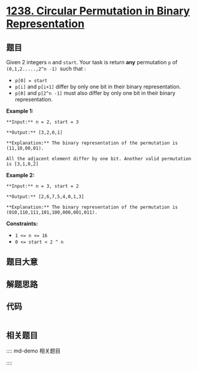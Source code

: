 # [1238. Circular Permutation in Binary Representation](https://leetcode.com/problems/circular-permutation-in-binary-representation)

## 题目

Given 2 integers `n` and `start`. Your task is return **any** permutation `p`
of `(0,1,2.....,2^n -1) `such that :

  * `p[0] = start`
  * `p[i]` and `p[i+1]` differ by only one bit in their binary representation.
  * `p[0]` and `p[2^n -1]` must also differ by only one bit in their binary representation.



**Example 1:**

    
    
    **Input:** n = 2, start = 3
    **Output:** [3,2,0,1]
    **Explanation:** The binary representation of the permutation is (11,10,00,01). 
    All the adjacent element differ by one bit. Another valid permutation is [3,1,0,2]
    

**Example 2:**

    
    
    **Input:** n = 3, start = 2
    **Output:** [2,6,7,5,4,0,1,3]
    **Explanation:** The binary representation of the permutation is (010,110,111,101,100,000,001,011).
    



**Constraints:**

  * `1 <= n <= 16`
  * `0 <= start < 2 ^ n`


## 题目大意

## 解题思路

## 代码

```javascript

```

## 相关题目

:::: md-demo 相关题目

::::
